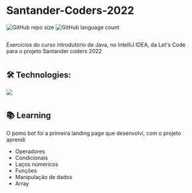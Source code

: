 # Santander-Coders-2022


![GitHub repo size](https://img.shields.io/github/repo-size/anafts/Santander-Coders-2022?style=for-the-badge)
![GitHub language count](https://img.shields.io/github/languages/count/anafts/Santander-Coders-2022?style=for-the-badge)


## 
 Exercícios do curso introdutório de Java, no IntelliJ IDEA, da Let's Code para o projeto Santander coders 2022
 
#


## 🛠️ Technologies: 

<img src="https://img.shields.io/badge/Java-ED8B00?style=for-the-badge&logo=java&logoColor=white">



# 

## 📚 Learning

O pomo bot foi a primeira landing page que desenvolvi, com o projeto aprendi 
- Operadores
- Condicionais
- Laços númericos
- Funções
- Manipulação de dados
- Array

#




